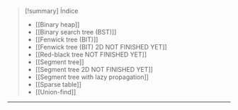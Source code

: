 > [!summary] Índice
> - [[Binary heap]]
> - [[Binary search tree (BST)]]
> - [[Fenwick tree (BIT)]]
> - [[Fenwick tree (BIT) 2D NOT FINISHED YET]]
> - [[Red-black tree NOT FINISHED YET]]
> - [[Segment tree]]
> - [[Segment tree 2D NOT FINISHED YET]]
> - [[Segment tree with lazy propagation]]
> - [[Sparse table]]
> - [[Union-find]]

---